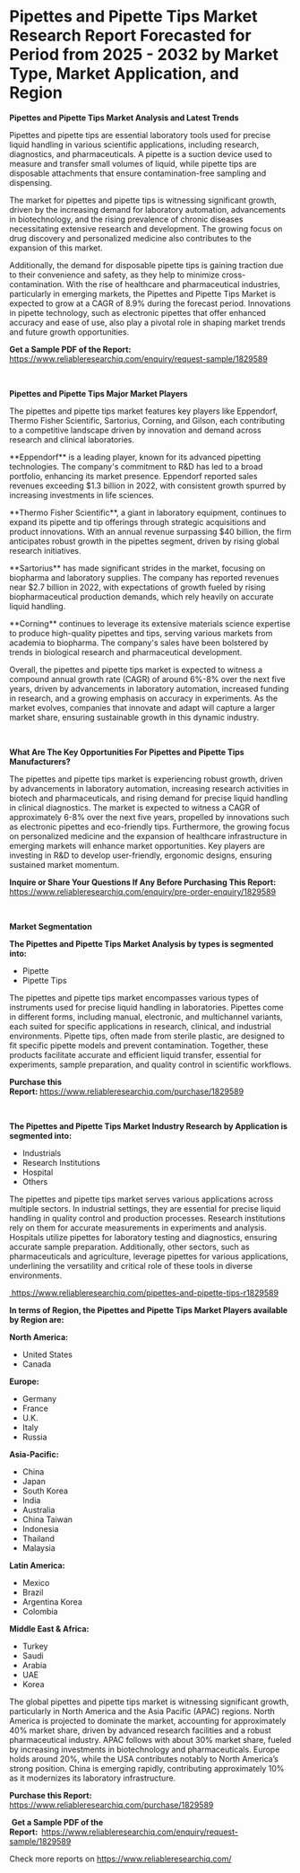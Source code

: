 <p><h1>Pipettes and Pipette Tips Market Research Report Forecasted for Period from 2025 -  2032 by Market Type, Market Application, and Region</h1></p><p><strong>Pipettes and Pipette Tips Market Analysis and Latest Trends</strong></p>
<p><p>Pipettes and pipette tips are essential laboratory tools used for precise liquid handling in various scientific applications, including research, diagnostics, and pharmaceuticals. A pipette is a suction device used to measure and transfer small volumes of liquid, while pipette tips are disposable attachments that ensure contamination-free sampling and dispensing.</p><p>The market for pipettes and pipette tips is witnessing significant growth, driven by the increasing demand for laboratory automation, advancements in biotechnology, and the rising prevalence of chronic diseases necessitating extensive research and development. The growing focus on drug discovery and personalized medicine also contributes to the expansion of this market.</p><p>Additionally, the demand for disposable pipette tips is gaining traction due to their convenience and safety, as they help to minimize cross-contamination. With the rise of healthcare and pharmaceutical industries, particularly in emerging markets, the Pipettes and Pipette Tips Market is expected to grow at a CAGR of 8.9% during the forecast period. Innovations in pipette technology, such as electronic pipettes that offer enhanced accuracy and ease of use, also play a pivotal role in shaping market trends and future growth opportunities.</p></p>
<p><strong>Get a Sample PDF of the Report:&nbsp;</strong> <a href="https://www.reliableresearchiq.com/enquiry/request-sample/1829589?utm_campaign=3259&utm_medium=2&utm_source=Github&utm_content=ia&utm_term=04032025&utm_id=pipettes-and-pipette-tips">https://www.reliableresearchiq.com/enquiry/request-sample/1829589</a></p>
<p>&nbsp;</p>
<p><strong>Pipettes and Pipette Tips Major Market Players</strong></p>
<p><p>The pipettes and pipette tips market features key players like Eppendorf, Thermo Fisher Scientific, Sartorius, Corning, and Gilson, each contributing to a competitive landscape driven by innovation and demand across research and clinical laboratories.</p><p>**Eppendorf** is a leading player, known for its advanced pipetting technologies. The company's commitment to R&D has led to a broad portfolio, enhancing its market presence. Eppendorf reported sales revenues exceeding $1.3 billion in 2022, with consistent growth spurred by increasing investments in life sciences.</p><p>**Thermo Fisher Scientific**, a giant in laboratory equipment, continues to expand its pipette and tip offerings through strategic acquisitions and product innovations. With an annual revenue surpassing $40 billion, the firm anticipates robust growth in the pipettes segment, driven by rising global research initiatives.</p><p>**Sartorius** has made significant strides in the market, focusing on biopharma and laboratory supplies. The company has reported revenues near $2.7 billion in 2022, with expectations of growth fueled by rising biopharmaceutical production demands, which rely heavily on accurate liquid handling.</p><p>**Corning** continues to leverage its extensive materials science expertise to produce high-quality pipettes and tips, serving various markets from academia to biopharma. The company's sales have been bolstered by trends in biological research and pharmaceutical development.</p><p>Overall, the pipettes and pipette tips market is expected to witness a compound annual growth rate (CAGR) of around 6%-8% over the next five years, driven by advancements in laboratory automation, increased funding in research, and a growing emphasis on accuracy in experiments. As the market evolves, companies that innovate and adapt will capture a larger market share, ensuring sustainable growth in this dynamic industry.</p></p>
<p>&nbsp;</p>
<p><strong>What Are The Key Opportunities For Pipettes and Pipette Tips Manufacturers?</strong></p>
<p><p>The pipettes and pipette tips market is experiencing robust growth, driven by advancements in laboratory automation, increasing research activities in biotech and pharmaceuticals, and rising demand for precise liquid handling in clinical diagnostics. The market is expected to witness a CAGR of approximately 6-8% over the next five years, propelled by innovations such as electronic pipettes and eco-friendly tips. Furthermore, the growing focus on personalized medicine and the expansion of healthcare infrastructure in emerging markets will enhance market opportunities. Key players are investing in R&D to develop user-friendly, ergonomic designs, ensuring sustained market momentum.</p></p>
<p><strong>Inquire or Share Your Questions If Any Before Purchasing This Report:</strong> <a href="https://www.reliableresearchiq.com/enquiry/pre-order-enquiry/1829589?utm_campaign=3259&utm_medium=2&utm_source=Github&utm_content=ia&utm_term=04032025&utm_id=pipettes-and-pipette-tips">https://www.reliableresearchiq.com/enquiry/pre-order-enquiry/1829589</a></p>
<p>&nbsp;</p>
<p><strong>Market Segmentation</strong></p>
<p><strong>The Pipettes and Pipette Tips Market Analysis by types is segmented into:</strong></p>
<p><ul><li>Pipette</li><li>Pipette Tips</li></ul></p>
<p><p>The pipettes and pipette tips market encompasses various types of instruments used for precise liquid handling in laboratories. Pipettes come in different forms, including manual, electronic, and multichannel variants, each suited for specific applications in research, clinical, and industrial environments. Pipette tips, often made from sterile plastic, are designed to fit specific pipette models and prevent contamination. Together, these products facilitate accurate and efficient liquid transfer, essential for experiments, sample preparation, and quality control in scientific workflows.</p></p>
<p><strong>Purchase this Report:&nbsp;</strong><a href="https://www.reliableresearchiq.com/purchase/1829589?utm_campaign=3259&utm_medium=2&utm_source=Github&utm_content=ia&utm_term=04032025&utm_id=pipettes-and-pipette-tips">https://www.reliableresearchiq.com/purchase/1829589</a></p>
<p>&nbsp;</p>
<p><strong>The Pipettes and Pipette Tips Market Industry Research by Application is segmented into:</strong></p>
<p><ul><li>Industrials</li><li>Research Institutions</li><li>Hospital</li><li>Others</li></ul></p>
<p><p>The pipettes and pipette tips market serves various applications across multiple sectors. In industrial settings, they are essential for precise liquid handling in quality control and production processes. Research institutions rely on them for accurate measurements in experiments and analysis. Hospitals utilize pipettes for laboratory testing and diagnostics, ensuring accurate sample preparation. Additionally, other sectors, such as pharmaceuticals and agriculture, leverage pipettes for various applications, underlining the versatility and critical role of these tools in diverse environments.</p></p>
<p><a href="https://www.reliableresearchiq.com/pipettes-and-pipette-tips-r1829589?utm_campaign=3259&utm_medium=2&utm_source=Github&utm_content=ia&utm_term=04032025&utm_id=pipettes-and-pipette-tips">&nbsp;https://www.reliableresearchiq.com/pipettes-and-pipette-tips-r1829589</a></p>
<p><strong>In terms of Region, the Pipettes and Pipette Tips Market Players available by Region are:</strong></p>
<p>
    <p> <strong> North America: </strong>
        <ul>
            <li>United States</li>
            <li>Canada</li>
        </ul>
        </p> 
    <p> <strong> Europe: </strong>
        <ul>
            <li>Germany</li>
            <li>France</li>
            <li>U.K.</li>
            <li>Italy</li>
            <li>Russia</li>
        </ul>
        </p> 
    <p> <strong> Asia-Pacific: </strong>
        <ul>
            <li>China</li>
            <li>Japan</li>
            <li>South Korea</li>
            <li>India</li>
            <li>Australia</li>
            <li>China Taiwan</li>
            <li>Indonesia</li>
            <li>Thailand</li>
            <li>Malaysia</li>
        </ul>
        </p> 
    <p> <strong> Latin America: </strong>
        <ul>
            <li>Mexico</li>
            <li>Brazil</li>
            <li>Argentina Korea</li>
            <li>Colombia</li>
        </ul>
        </p> 
    <p> <strong> Middle East & Africa: </strong>
        <ul>
            <li>Turkey</li>
            <li>Saudi</li>
            <li>Arabia</li>
            <li>UAE</li>
            <li>Korea</li>
        </ul>
    </p>
    </p>
<p><p>The global pipettes and pipette tips market is witnessing significant growth, particularly in North America and the Asia Pacific (APAC) regions. North America is projected to dominate the market, accounting for approximately 40% market share, driven by advanced research facilities and a robust pharmaceutical industry. APAC follows with about 30% market share, fueled by increasing investments in biotechnology and pharmaceuticals. Europe holds around 20%, while the USA contributes notably to North America’s strong position. China is emerging rapidly, contributing approximately 10% as it modernizes its laboratory infrastructure.</p></p>
<p><strong>Purchase this Report: </strong><a href="https://www.reliableresearchiq.com/purchase/1829589?utm_campaign=3259&utm_medium=2&utm_source=Github&utm_content=ia&utm_term=04032025&utm_id=pipettes-and-pipette-tips">https://www.reliableresearchiq.com/purchase/1829589</a></p>
<p>&nbsp;<strong>Get a Sample PDF of the Report:&nbsp;&nbsp;</strong><a href="https://www.reliableresearchiq.com/enquiry/request-sample/1829589?utm_campaign=3259&utm_medium=2&utm_source=Github&utm_content=ia&utm_term=04032025&utm_id=pipettes-and-pipette-tips">https://www.reliableresearchiq.com/enquiry/request-sample/1829589</a></p>
<p><strong></strong></p>
<p>Check more reports on <a href="https://www.reliableresearchiq.com/?utm_campaign=3259&utm_medium=2&utm_source=Github&utm_content=ia&utm_term=04032025&utm_id=pipettes-and-pipette-tips">https://www.reliableresearchiq.com/</a></p>